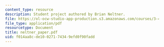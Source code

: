 ```yaml
---
content_type: resource
description: Student project authored by Brian Neltner.
file: https://ol-ocw-studio-app-production.s3.amazonaws.com/courses/3-45-magnetic-materials-spring-2004/f014aa8cde10027174349efd0f90fadd_neltner_paper.pdf
file_type: application/pdf
resourcetype: Document
title: neltner_paper.pdf
uid: f014aa8c-de10-0271-7434-9efd0f90fadd
---
```

